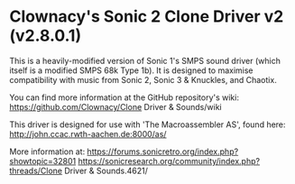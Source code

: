 # Clownacy's Sonic 2 Clone Driver v2 (v2.8.0.1)

This is a heavily-modified version of Sonic 1's SMPS sound driver (which itself is a modified SMPS 68k Type 1b).
It is designed to maximise compatibility with music from Sonic 2, Sonic 3 & Knuckles, and Chaotix.

You can find more information at the GitHub repository's wiki:
https://github.com/Clownacy/Clone Driver & Sounds/wiki

This driver is designed for use with 'The Macroassembler AS', found here:
http://john.ccac.rwth-aachen.de:8000/as/

More information at:
https://forums.sonicretro.org/index.php?showtopic=32801
https://sonicresearch.org/community/index.php?threads/Clone Driver & Sounds.4621/
